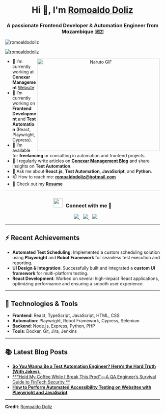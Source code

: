 <h1 align="center">Hi 👋, I'm <a href="https://www.linkedin.com/in/romoaldodoliz/" target="blank">Romoaldo Doliz</a></h1>
<h3 align="center">A passionate Frontend Developer & Automation Engineer from Mozambique 🇲🇿</h3>

<p align="left"> <img src="https://komarev.com/ghpvc/?username=romoaldodoliz&label=Profile%20views&color=0e75b6&style=flat" alt="romoaldodoliz" /> </p>

<p align="left"> <a href="https://twitter.com/romoaldodoliz" target="blank"><img src="https://img.shields.io/twitter/follow/romoaldodoliz?logo=twitter&style=for-the-badge" alt="romoaldodoliz" /></a> </p>

<a target="_blank" align="center">
  <img align="right" top="500" height="300" width="400" alt="Naruto GIF" src="https://www.gifcen.com/wp-content/uploads/2022/01/naruto-gif-6.gif">
</a>

- 🔭 I’m currently working at **Conexar Management** [Website](https://conexarmanagement.com)
- 🌱 I’m currently working on **Frontend Development** and **Test Automation** (React, Playwright, Cypress).
- 🤝 I’m available for **freelancing** or consulting in automation and frontend projects.
- 📝 I regularly write articles on **[Conexar Management Blog](https://conexarmanagement.com/blog)** and share insights on **Test Automation**.
- 💬 Ask me about **React.js**, **Test Automation**, **JavaScript**, and **Python**.
- 📫 How to reach me: **romoaldodoliz@hotmail.com**
- 📄 Check out my **[Resume](https://linkedin.com/in/romoaldodoliz)**

---

<h3 align="center" > <img src="https://icons.veryicon.com/png/o/application/common-icons/connect-36.png" width="30" height="30" style="margin-right: 10px;">Connect with me 🤝 </h3>

<p align="center">
  <div align="center" class="icons-social" style="margin-left: 10px;">
    <a style="margin-left: 10px;" target="_blank" href="https://www.linkedin.com/in/romoaldodoliz/">
      <img src="https://img.icons8.com/doodle/40/000000/linkedin--v2.png">
    </a>
    <a style="margin-left: 10px;" target="_blank" href="https://github.com/romoaldodoliz">
      <img src="https://img.icons8.com/doodle/40/000000/github--v1.png">
    </a>
    <a style="margin-left: 10px;" target="_blank" href="https://www.instagram.com/mrhopeful27/">
      <img src="https://img.icons8.com/doodle/40/000000/instagram-new--v2.png">
    </a>
  </div>
</p>

---

## ⚡ **Recent Achievements**
- **Automated Test Scheduling**: Implemented a custom scheduling solution using **Playwright** and **Robot Framework** for seamless test execution and reporting.
- **UI Design & Integration**: Successfully built and integrated a **custom UI framework** for multi-platform testing.
- **React Development**: Worked on several high-impact React applications, optimizing performance and ensuring a smooth user experience.

---

## 🧰 **Technologies & Tools**  
- **Frontend**: React, TypeScript, JavaScript, HTML, CSS
- **Automation**: Playwright, Robot Framework, Cypress, Selenium
- **Backend**: Node.js, Express, Python, PHP
- **Tools**: Docker, Git, Jira, Jenkins

---

## 📚 **Latest Blog Posts**  
- [**So You Wanna Be a Test Automation Engineer? Here’s the Hard Truth (With Jokes).**](https://conexarmanagement.com/blog)
- [**“Hold My Coffee While I Break This Prod” — A QA Engineer’s Survival Guide to FinTech Security
**](https://conexarmanagement.com/blog)
- [**How to Perform Automated Accessibility Testing on Websites with Playwright and JavaScript**](https://conexarmanagement.com/blog)

---

**Credit**: [Romoaldo Doliz](https://github.com/romoaldodoliz)
